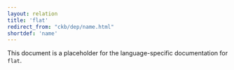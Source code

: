 ```yaml
---
layout: relation
title: 'flat'
redirect_from: "ckb/dep/name.html"
shortdef: 'name'
---
```


This document is a placeholder for the language-specific documentation
for `flat`.
